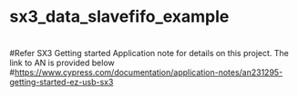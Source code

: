 # sx3_data_slavefifo_example
#
#Refer SX3 Getting started Application note for details on this project. The link to AN is provided below
#https://www.cypress.com/documentation/application-notes/an231295-getting-started-ez-usb-sx3